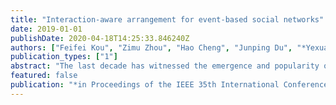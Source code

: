 ```yaml
---
title: "Interaction-aware arrangement for event-based social networks"
date: 2019-01-01
publishDate: 2020-04-18T14:25:33.846240Z
authors: ["Feifei Kou", "Zimu Zhou", "Hao Cheng", "Junping Du", "*Yexuan Shi*", "Pan Xu"]
publication_types: ["1"]
abstract: "The last decade has witnessed the emergence and popularity of event-based social networks (EBSNs), which extend online social networks to the physical world. Fundamental onEBSN platforms is to appropriately assign EBSN users to events they are interested to attend, known as event-participant arrangement. Previous event-participant arrangement studies either fail to avoid conflicts among events or ignore the social interactions among participants. In this work, we propose a new event-participant arrangement problem called Interaction-awareGlobal Event-Participant Arrangement (IGEPA). It globally optimizes arrangements between events and participants to avoid conflicts in events, and not only accounts for user interests, but also encourages socially active participants to join. To solve theIGEPA problem, we design an approximation algorithm which has an approximation ratio of at least 1/4. Experimental result s validate the effectiveness of our solution."
featured: false
publication: "*in Proceedings of the IEEE 35th International Conference on Data Engineering (ICDE)*"
---
```



